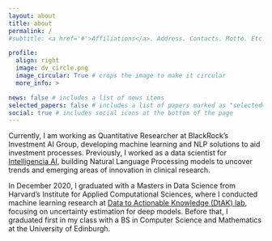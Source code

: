 ```yaml
---
layout: about
title: about
permalink: /
#subtitle: <a href='#'>Affiliations</a>. Address. Contacts. Motto. Etc.

profile:
  align: right
  image: dv_circle.png
  image_circular: True # crops the image to make it circular
  more_info: >

news: false # includes a list of news items
selected_papers: false # includes a list of papers marked as "selected={true}"
social: true # includes social icons at the bottom of the page
---
```


Currently, I am working as Quantitative Researcher at BlackRock’s Investment AI Group, developing machine learning and NLP solutions to aid investment processes. Previously, I worked as a data scientist for [Intelligencia AI](https://www.intelligencia.ai/), building Natural Language Processing models to uncover trends and emerging areas of innovation in clinical research.

In December 2020, I graduated with a Masters in Data Science from Harvard’s Institute for Applied Computational Sciences, where I conducted machine learning research at [Data to Actionable Knowledge (DtAK) lab](https://dtak.github.io/), focusing on uncertainty estimation for deep models. Before that, I graduated first in my class with a BS in Computer Science and Mathematics at the University of Edinburgh. 